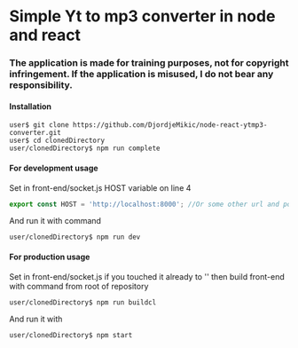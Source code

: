 # Simple Yt to mp3 converter in node and react
### The application is made for training purposes, not for copyright infringement. If the application is misused, I do not bear any responsibility.

#### Installation
```console
user$ git clone https://github.com/DjordjeMikic/node-react-ytmp3-converter.git
user$ cd clonedDirectory
user/clonedDirectory$ npm run complete
```

#### For development usage
Set in front-end/socket.js HOST variable on line 4
```javascript
export const HOST = 'http://localhost:8000'; //Or some other url and port
```
And run it with command
```console
user/clonedDirectory$ npm run dev
```

#### For production usage
Set in front-end/socket.js if you touched it already to '' then build front-end with command from root of repository
```console
user/clonedDirectory$ npm run buildcl
```
And run it with
```console
user/clonedDirectory$ npm start
```
